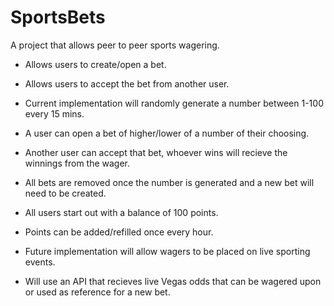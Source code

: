 # SportsBets
A project that allows peer to peer sports wagering.

- Allows users to create/open a bet.
- Allows users to accept the bet from another user.
- Current implementation will randomly generate a number between 1-100 every 15 mins.
- A user can open a bet of higher/lower of a number of their choosing.
- Another user can accept that bet, whoever wins will recieve the winnings from the wager.
- All bets are removed once the number is generated and a new bet will need to be created.
- All users start out with a balance of 100 points.
- Points can be added/refilled once every hour.

- Future implementation will allow wagers to be placed on live sporting events.
- Will use an API that recieves live Vegas odds that can be wagered upon or used as reference for a new bet.
